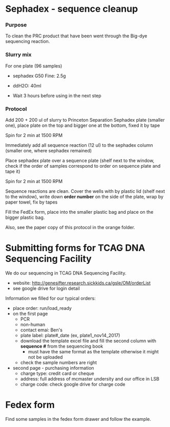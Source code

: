 # Sephadex - sequence cleanup
### Purpose
To clean the PRC product that have been went through the Big-dye sequencing reaction. 

### Slurry mix
For one plate (96 samples)
- sephadex G50 Fine: 2.5g
- ddH2O: 40ml

- Wait 3 hours before using in the next step

### Protocol

Add 200 + 200 ul of slurry to Princeton Separation Sephadex plate (smaller one), place plate on the top and bigger one at the bottom, fixed it by tape

Spin for 2 min at 1500 RPM

Immediately add all sequence reaction (12 ul) to the sephadex column (smaller one, where sephadex remained)

Place sephadex plate over a sequence plate (shelf next to the window, check if the order of samples correspond to order on sequence plate and tape it)

Spin for 2 min at 1500 RPM

Sequence reactions are clean. Cover the wells with by plastic lid (shelf next to the window), write down **order number** on the side of the plate, wrap by paper towel, fix by tapes

Fill the FedEx form, place into the smaller plastic bag and place on the bigger plastic bag.

Also, see the paper copy of this protocol in the orange folder. 


# Submitting forms for TCAG DNA Sequencing Facility
We do our sequencing in TCAG DNA Sequencing Facility. 
- website: http://genesifter.research.sickkids.ca/gsle/OM/orderList
- see google drive for login detail

Information we filled for our typical orders:
- place order: run/load_ready
- on the first page
  - PCR
  - non-human
  - contact emai: Ben's
  - plate label: plate#_date (ex, plate1_nov14_2017)
  - download the template excel file and fill the second column with **sequence #** from the sequencing book
    - must have the same format as the template otherwise it might not be uploaded 
  - check the sample numbers are right
- second page - purchasing information
  - charge type: credit card or cheque
  - address: full address of mcmaster undersity and our office in LSB
  - charge code: check google drive for charge code

# Fedex form
Find some samples in the fedex form drawer and follow the example.

